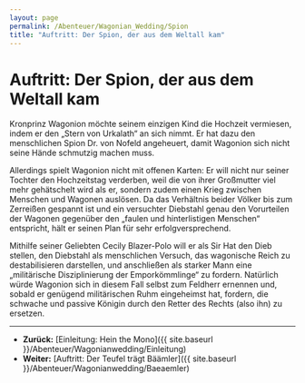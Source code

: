 ```yaml
---
layout: page
permalink: /Abenteuer/Wagonian_Wedding/Spion
title: "Auftritt: Der Spion, der aus dem Weltall kam"
---
```


# Auftritt: Der Spion, der aus dem Weltall kam

Kronprinz Wagonion möchte seinem einzigen Kind die Hochzeit vermiesen, indem er den &bdquo;Stern von Urkalath&ldquo; an sich nimmt. Er hat dazu den menschlichen Spion Dr. von Nofeld angeheuert, damit Wagonion sich nicht seine Hände schmutzig machen muss.

Allerdings spielt Wagonion nicht mit offenen Karten: Er will nicht nur seiner Tochter den Hochzeitstag verderben, weil die von ihrer Großmutter viel mehr gehätschelt wird als er, sondern zudem einen Krieg zwischen Menschen und Wagonen auslösen. Da das Verhältnis beider Völker bis zum Zerreißen gespannt ist und ein versuchter Diebstahl genau den Vorurteilen der Wagonen gegenüber den &bdquo;faulen und hinterlistigen Menschen&ldquo; entspricht, hält er seinen Plan für sehr erfolgversprechend.

Mithilfe seiner Geliebten Cecily Blazer-Polo will er als Sir Hat den Dieb stellen, den Diebstahl als menschlichen Versuch, das wagonische Reich zu destabilisieren darstellen, und anschließen als starker Mann eine &bdquo;militärische Disziplinierung der Emporkömmlinge&ldquo; zu fordern. Natürlich würde Wagonion sich in diesem Fall selbst zum Feldherr ernennen und, sobald er genügend militärischen Ruhm eingeheimst hat, fordern, die schwache und passive Königin durch den Retter des Rechts (also ihn) zu ersetzen.


***
- **Zurück:** [Einleitung: Hein the Mono]({{ site.baseurl }}/Abenteuer/Wagonianwedding/Einleitung)
- **Weiter:** [Auftritt: Der Teufel trägt Bäämler]({{ site.baseurl }}/Abenteuer/Wagonianwedding/Baeaemler)

